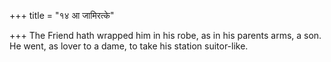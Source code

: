 +++
title = "१४ आ जामिरत्के"

+++
The Friend hath wrapped him in his robe, as in his parents arms, a son.  
     He went, as lover to a dame, to take his station suitor-like.